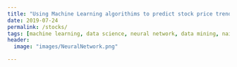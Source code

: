 ```yaml
---
title: "Using Machine Learning algorithims to predict stock price trends"
date: 2019-07-24
permalink: /stocks/
tags: [machine learning, data science, neural network, data mining, naive bayes]
header:
  image: "images/NeuralNetwork.png"

---
```

